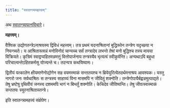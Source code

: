 ```yaml
---
title: "स्वातन्त्र्यमहत्त्वम्"
---
```

अथ [स्वातन्त्र्ययत्नविचारे](/svAtantryam)।

**महत्त्वम्।**

वैश्विक उद्योगतन्त्रेऽनाश्रयस्य द्विविधं महत्त्वम्। तत्र प्रथमं यदनाश्रितानां बुद्धिस्तेन तन्त्रेण यदृच्छया न नियन्त्र्यते। य आश्रितास्त्वन्नं मनोविनोदं चान्यच्च सर्वं तन्त्रादेव लभन्ते तेषां मनो बुद्धिश्च तस्य मायया विक्रियते। कृत्रिमं स्वाद्वप्यहितमन्नमत्तुं वित्तोपार्जनाय तन्त्रस्यैव भृत्यत्वं स्वीकुर्वन्ति। अन्यथाऽपि बहुधा परिचाल्यन्तेऽहितकर्मसु योज्यन्ते च। तदन्यत्र कथयिष्यामः।

द्वितीयं यत्कालेन क्षीयमाणेनोद्योगेन सह वयमस्माकं सन्ततयश्च न म्रियेयुरित्येतदर्थमनाश्रय आवश्यकः। यस्तु नागरो जनः सर्वथाश्रितः स तन्त्रस्य साहाय्यं विना मासमपि न जीवितुं शक्नोति। तन्त्रेणोपायैर्बह्वन्नमुत्पाद्यते। तेषु भ्रष्टेषु पृथिवीयं जनस्य दशममपि भागं न बिभर्तुं शक्नोति। केचिदेव जीविष्यन्ति। तेषु जीवत्स्वस्माकं सन्ततयः स्युरनाश्रितास्तन्त्रे।

इति स्वातन्त्र्यमहत्त्वं संक्षेपेण।